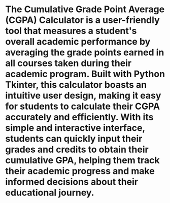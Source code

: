 # The Cumulative Grade Point Average (CGPA) Calculator is a user-friendly tool that measures a student's overall academic performance by averaging the grade points earned in all courses taken during their academic program. Built with Python Tkinter, this calculator boasts an intuitive user design, making it easy for students to calculate their CGPA accurately and efficiently. With its simple and interactive interface, students can quickly input their grades and credits to obtain their cumulative GPA, helping them track their academic progress and make informed decisions about their educational journey.
